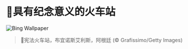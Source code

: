 # 🔖具有纪念意义的火车站

![Bing Wallpaper](https://www.bing.com/th?id=OHR.ConstitucionStation_ZH-CN7962568053_1920x1080.jpg&rf=LaDigue_1920x1080.jpg&pid=hp)

> 📝宪法火车站，布宜诺斯艾利斯，阿根廷 (© Grafissimo/Getty Images)
